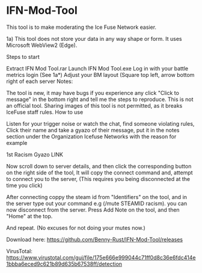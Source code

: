 # IFN-Mod-Tool
This tool is to make moderating the Ice Fuse Network easier.

1a) This tool does not store your data in any way shape or form. It uses Microsoft WebView2 (Edge).

Steps to start

Extract IFN Mod Tool.rar
Launch IFN Mod Tool.exe
Log in with your battle metrics login (See 1a*)
Adjust your BM layout (Square top left, arrow bottom right of each server
Notes:

The tool is new, it may have bugs if you experience any click "Click to message" in the bottom right and tell me the steps to reproduce.
This is not an official tool.
Sharing images of this tool is not permitted, as it breaks IceFuse staff rules.
How to use

Listen for your trigger noise or watch the chat, find someone violating rules, Click their name and take a gyazo of their message, put it in the notes section under the Organization Icefuse Networks with the reason for example

1st Racism Gyazo LINK

Now scroll down to server details, and then click the corresponding button on the right side of the tool, It will copy the connect command and, attempt to connect you to the server, (This requires you being disconnected at the time you click)

After connecting coppy the steam id from "Identifiers" on the tool, and in the server type out your command e.g (/mute STEAMID racism). you can now disconnect from the server. Press Add Note on the tool, and then "Home" at the top.

And repeat. (No excuses for not doing your mutes now.)

Download here: https://github.com/Benny-Rust/IFN-Mod-Tool/releases

VirusTotal: https://www.virustotal.com/gui/file/175e666e999044c71ff0d8c36e6fdc414e1bbba6eced9c621b89d635b67538ff/detection
